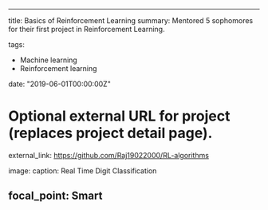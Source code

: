 ---
title: Basics of Reinforcement Learning
summary: Mentored 5 sophomores for their first project in Reinforcement Learning.

tags:
- Machine learning
- Reinforcement learning

date: "2019-06-01T00:00:00Z"

# Optional external URL for project (replaces project detail page).
external_link: https://github.com/Raj19022000/RL-algorithms

image:
  caption: Real Time Digit Classification

  focal_point: Smart
------